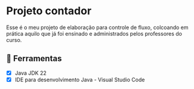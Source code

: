 <h1>Projeto contador</h1>
<p>Esse é o meu projeto de elaboração para controle de fluxo, colcoando em prática aquilo que já foi ensinado e administrados pelos professores do curso. 

<h2>
🛑 Ferramentas
</h2>

- [x] Java JDK 22
- [x] IDE para desenvolvimento Java - Visual Studio Code
